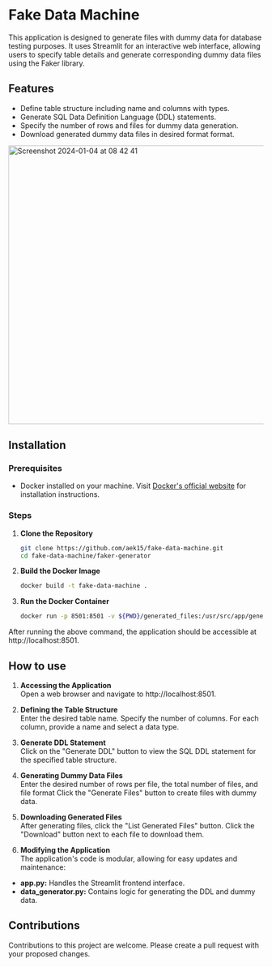 # Fake Data Machine

This application is designed to generate files with dummy data for database testing purposes. It uses Streamlit for an interactive web interface, allowing users to specify table details and generate corresponding dummy data files using the Faker library.

## Features
- Define table structure including name and columns with types.
- Generate SQL Data Definition Language (DDL) statements.
- Specify the number of rows and files for dummy data generation.
- Download generated dummy data files in desired format format.
  
<img width="550" alt="Screenshot 2024-01-04 at 08 42 41" src="https://github.com/aek15/fake-data-machine/assets/17871914/dd067c4b-d95e-41b2-a6e2-83f218883c7d">


## Installation

### Prerequisites
- Docker installed on your machine. Visit [Docker's official website](https://docs.docker.com/get-docker/) for installation instructions.

### Steps
1. **Clone the Repository**
   ```bash
   git clone https://github.com/aek15/fake-data-machine.git
   cd fake-data-machine/faker-generator
    ```

2. **Build the Docker Image**
   ```bash
   docker build -t fake-data-machine .
    ```
3. **Run the Docker Container**
   ```bash
   docker run -p 8501:8501 -v ${PWD}/generated_files:/usr/src/app/generated_files fake-data-machine
    ```

After running the above command, the application should be accessible at http://localhost:8501.

## How to use

1. **Accessing the Application**  
Open a web browser and navigate to http://localhost:8501.

2. **Defining the Table Structure**  
Enter the desired table name.
Specify the number of columns.
For each column, provide a name and select a data type.

3. **Generate DDL Statement**  
Click on the "Generate DDL" button to view the SQL DDL statement for the specified table structure.

4. **Generating Dummy Data Files**  
Enter the desired number of rows per file, the total number of files, and file format
Click the "Generate Files" button to create files with dummy data.

5. **Downloading Generated Files**  
After generating files, click the "List Generated Files" button.
Click the "Download" button next to each file to download them.

6. **Modifying the Application**  
The application's code is modular, allowing for easy updates and maintenance:

- **app.py:** Handles the Streamlit frontend interface.
- **data_generator.py:** Contains logic for generating the DDL and dummy data.

## Contributions

Contributions to this project are welcome. Please create a pull request with your proposed changes.
